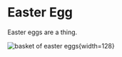 # Easter Egg

Easter eggs are a thing.

![basket of easter eggs](https://upload.wikimedia.org/wikipedia/commons/archive/5/54/20070409184559%21Bg-easter-eggs.jpg){width=128}
